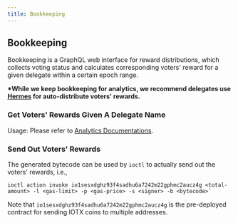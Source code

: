 ```yaml
---
title: Bookkeeping
---
```


## Bookkeeping

Bookkeeping is a GraphQL web interface for reward distributions, which collects voting status and calculates corresponding voters' reward for a given delegate within a certain epoch range.

**\*While we keep bookkeeping for analytics, we recommend delegates use [Hermes](http://hermes.to) for auto-distribute voters' rewards.**

### Get Voters' Rewards Given A Delegate Name

Usage: Please refer to [Analytics Documentations](https://github.com/iotexproject/iotex-docs#bookkeeping).

### Send Out Voters' Rewards

The generated bytecode can be used by `ioctl` to actually send out the voters' rewards, i.e.,

```
ioctl action invoke io1sesxdghz93f4sadhu6a7242m22gphmc2aucz4g <total-amount> -l <gas-limit> -p <gas-price> -s <signer> -b <bytecode>`
```

Note that `io1sesxdghz93f4sadhu6a7242m22gphmc2aucz4g` is the pre-deployed contract for sending IOTX coins to multiple addresses.

